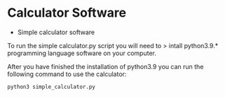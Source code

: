# Calculator Software

- Simple calculator software

To run the simple calculator.py script you will need to > intall python3.9.* programming language software on your computer.

After you have finished the installation of python3.9 you can run the following command to use the calculator:

`python3 simple_calculator.py`
